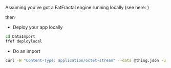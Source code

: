 Assuming you've got a FatFractal engine running locally (see here: )

then
* Deploy your app locally
```Bash
cd DataImport
ffef deploylocal
```

* Do an import
```Bash
curl -H "Content-Type: application/octet-stream" --data @thing.json -u system:Tricky\!\$\%\&\*\(Password --insecure https://localhost:8443/Samples/ff/ext/batchCreate
```

